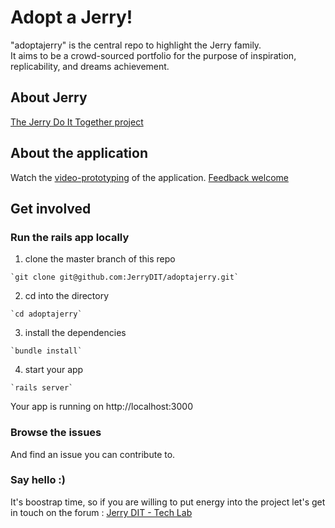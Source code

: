 Adopt a Jerry!
=============

"adoptajerry" is the central repo to highlight the Jerry family.  
It aims to be a crowd-sourced portfolio for the purpose of inspiration, replicability, and dreams achievement.

About Jerry
-----------

[The Jerry Do It Together project](http://youandjerrycan.org)


About the application
---------------------

Watch the [video-prototyping](http://vimeo.com/46923757) of the application. [Feedback welcome](https://github.com/JerryDIT/adoptajerry/issues)


Get involved
------------

### Run the rails app locally
  
  1. clone the master branch of this repo

    `git clone git@github.com:JerryDIT/adoptajerry.git`

  2. cd into the directory

    `cd adoptajerry`

  3. install the dependencies

    `bundle install`

  4. start your app

    `rails server`

Your app is running on http://localhost:3000

### Browse the issues 

And find an issue you can contribute to.

### Say hello :)

It's boostrap time, so if you are willing to put energy into the project let's get in touch on the forum : [Jerry DIT - Tech Lab](https://groups.google.com/forum/#!forum/techlab-jerrydit)
